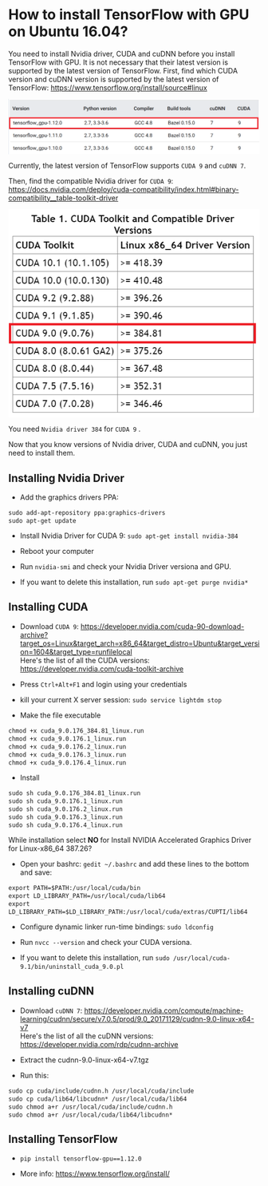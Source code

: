 # How to install TensorFlow with GPU on Ubuntu 16.04?

You need to install Nvidia driver, CUDA and cuDNN before you install TensorFlow with GPU.
It is not necessary that their latest version is supported by the latest version of TensorFlow.
First, find which CUDA version and cuDNN version is supported by the latest version of TensorFlow: https://www.tensorflow.org/install/source#linux

<img src="https://github.com/gtatiya/Tutorials/blob/master/Ubuntu/TensorFlow_Linux_Versions.png" align="middle">

Currently, the latest version of TensorFlow supports `CUDA 9` and `cuDNN 7`.

Then, find the compatible Nvidia driver for `CUDA 9`: https://docs.nvidia.com/deploy/cuda-compatibility/index.html#binary-compatibility__table-toolkit-driver

<img src="https://github.com/gtatiya/Tutorials/blob/master/Ubuntu/CUDA_Driver_Version.png" align="middle">

You need `Nvidia driver 384` for `CUDA 9` .

Now that you know versions of Nvidia driver, CUDA and cuDNN, you just need to install them.

## Installing Nvidia Driver

- Add the graphics drivers PPA:
```
sudo add-apt-repository ppa:graphics-drivers
sudo apt-get update
```

- Install Nvidia Driver for CUDA 9:
	`sudo apt-get install nvidia-384`

- Reboot your computer

- Run `nvidia-smi` and check your Nvidia Driver versiona and GPU.

- If you want to delete this installation, run `sudo apt-get purge nvidia*`

## Installing CUDA

- Download `CUDA 9`: https://developer.nvidia.com/cuda-90-download-archive?target_os=Linux&target_arch=x86_64&target_distro=Ubuntu&target_version=1604&target_type=runfilelocal <br>
Here's the list of all the CUDA versions: https://developer.nvidia.com/cuda-toolkit-archive

- Press `Ctrl+Alt+F1` and login using your credentials

- kill your current X server session: `sudo service lightdm stop`

- Make the file executable

```
chmod +x cuda_9.0.176_384.81_linux.run
chmod +x cuda_9.0.176.1_linux.run
chmod +x cuda_9.0.176.2_linux.run
chmod +x cuda_9.0.176.3_linux.run
chmod +x cuda_9.0.176.4_linux.run
```

- Install

```
sudo sh cuda_9.0.176_384.81_linux.run
sudo sh cuda_9.0.176.1_linux.run
sudo sh cuda_9.0.176.2_linux.run
sudo sh cuda_9.0.176.3_linux.run
sudo sh cuda_9.0.176.4_linux.run
```

While installation select <b> NO </b> for Install NVIDIA Accelerated Graphics Driver for Linux-x86_64 387.26?

- Open your bashrc: `gedit ~/.bashrc` and add these lines to the bottom and save:

```
export PATH=$PATH:/usr/local/cuda/bin
export LD_LIBRARY_PATH=/usr/local/cuda/lib64
export LD_LIBRARY_PATH=$LD_LIBRARY_PATH:/usr/local/cuda/extras/CUPTI/lib64
```

- Configure dynamic linker run-time bindings: `sudo ldconfig`

- Run `nvcc --version` and check your CUDA versiona.

- If you want to delete this installation, run `sudo /usr/local/cuda-9.1/bin/uninstall_cuda_9.0.pl` 

## Installing cuDNN

- Download `cuDNN 7`: https://developer.nvidia.com/compute/machine-learning/cudnn/secure/v7.0.5/prod/9.0_20171129/cudnn-9.0-linux-x64-v7 <br>
Here's the list of all the cuDNN versions: https://developer.nvidia.com/rdp/cudnn-archive

- Extract the cudnn-9.0-linux-x64-v7.tgz

- Run this:
```
sudo cp cuda/include/cudnn.h /usr/local/cuda/include
sudo cp cuda/lib64/libcudnn* /usr/local/cuda/lib64
sudo chmod a+r /usr/local/cuda/include/cudnn.h
sudo chmod a+r /usr/local/cuda/lib64/libcudnn*
```

## Installing TensorFlow

- `pip install tensorflow-gpu==1.12.0`

- More info: https://www.tensorflow.org/install/
